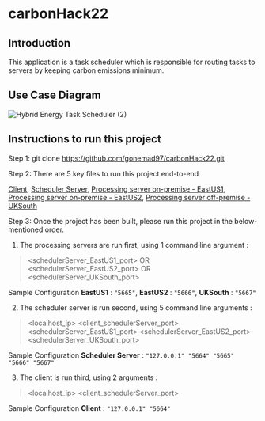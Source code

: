 # carbonHack22

## Introduction
This application is a task scheduler which is responsible for routing tasks to servers by keeping carbon emissions minimum.

## Use Case Diagram
![Hybrid Energy Task Scheduler (2)](https://user-images.githubusercontent.com/115038203/200086887-b4de31ab-0436-4dd3-9ac4-df8864838e4a.jpg)



## Instructions to run this project
Step 1: git clone https://github.com/gonemad97/carbonHack22.git 

Step 2: There are 5 key files to run this project end-to-end

[Client](https://github.com/gonemad97/carbonHack22/blob/main/src/main/java/Client.java), [Scheduler Server](https://github.com/gonemad97/carbonHack22/blob/main/src/main/java/SchedulerServer.java), [Processing server on-premise - EastUS1](https://github.com/gonemad97/carbonHack22/blob/main/src/main/java/EastUS1.java), [Processing server on-premise - EastUS2](https://github.com/gonemad97/carbonHack22/blob/main/src/main/java/EastUS2.java), [Processing server off-premise - UKSouth](https://github.com/gonemad97/carbonHack22/blob/main/src/main/java/UKSouth.java)

Step 3: Once the project has been built, please run this project in the below-mentioned order.

1. The processing servers are run first, using 1 command line argument :

> <schedulerServer_EastUS1_port>  OR    <schedulerServer_EastUS2_port>
> OR
> <schedulerServer_UKSouth_port>

Sample Configuration **EastUS1** : `"5665"`, **EastUS2** : `"5666"`,  **UKSouth** : `"5667"`


2. The scheduler server is run second, using 5 command line arguments : 

> <localhost_ip>   <client_schedulerServer_port>
> <schedulerServer_EastUS1_port>   <schedulerServer_EastUS2_port>
> <schedulerServer_UKSouth_port>

Sample Configuration **Scheduler Server** : `"127.0.0.1" "5664" "5665" "5666" "5667"`

3. The client is run third, using 2 arguments : 
> <localhost_ip> <client_schedulerServer_port>
> 
Sample Configuration **Client** : `"127.0.0.1" "5664" `
